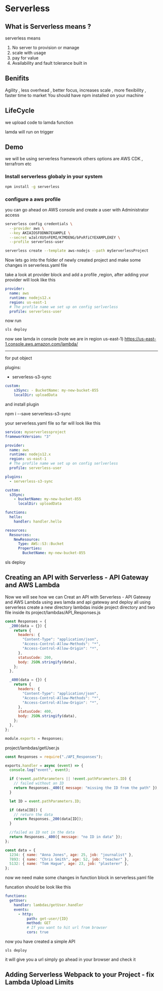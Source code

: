 # Serverless

## What is Serverless means ?

serverless means

1. No server to provision or manage
1. scale with usage
1. pay for value
1. Availability and fault tolerance built in

## Benifits

Agility , less overhead , better focus, increases scale , more flexibility , faster time to market
You should have npm installed on your machine

## LifeCycle

we upload code to lamda function

lamda will run on trigger

## Demo

we will be using serverless framework others options are AWS CDK , terrafrom etc

### Install serverless globaly in your system

```bash
npm install -g serverless
```

### configure a aws profile

you can go ahead on AWS console and create a user with Administrator access

```bash
serverless config credentials \
  --provider aws \
  --key AKIAIOSFODNN7EXAMPLE \
  --secret wJalrXUtnFEMI/K7MDENG/bPxRfiCYEXAMPLEKEY \
  --profile serverless-user
```

```bash
serverless create --template aws-nodejs --path myServerlessProject
```

Now lets go into the folder of newly created project and make some changes in serverless.yaml file

take a look at provider block and add a profile ,region, after adding your provider will look like this

```yaml
provider:
  name: aws
  runtime: nodejs12.x
  region: us-east-1
  # The profile name we set up on config serlverless
  profile: serverless-user
```

now run

```bash
sls deploy
```

now see lamda in console (note we are in region us-east-1)
https://us-east-1.console.aws.amazon.com/lambda/

---

for put object

plugins:

- serverless-s3-sync

```yaml
custom:
    s3Sync: - BucketName: my-new-bucket-855
    localDir: uploadData
```

and install plugin

npm i --save serverless-s3-sync

your serverless.yaml file so far will look like this

```yaml
service: myserverlessproject
frameworkVersion: "3"

provider:
  name: aws
  runtime: nodejs12.x
  region: us-east-1
  # The profile name we set up on config serlverless
  profile: serverless-user

plugins:
  - serverless-s3-sync

custom:
  s3Sync:
    - bucketName: my-new-bucket-855
      localDir: uploadData

functions:
  hello:
    handler: handler.hello

resources:
  Resources:
    NewResource:
      Type: AWS::S3::Bucket
      Properties:
        BucketName: my-new-bucket-855
```

sls deploy

## Creating an API with Serverless - API Gateway and AWS Lambda

Now we will see how we can Creat an API with Serverless - API Gateway and AWS Lambda
using aws lamda and api gateway and deploy all using serverless
create a new directory lambdas inside project directory and two file inside its
project/lambdas/API_Responses.js

```js
const Responses = {
  _200(data = {}) {
    return {
      headers: {
        "Content-Type": "application/json",
        "Access-Control-Allow-Methods": "*",
        "Access-Control-Allow-Origin": "*",
      },
      statusCode: 200,
      body: JSON.stringify(data),
    };
  },

  _400(data = {}) {
    return {
      headers: {
        "Content-Type": "application/json",
        "Access-Control-Allow-Methods": "*",
        "Access-Control-Allow-Origin": "*",
      },
      statusCode: 400,
      body: JSON.stringify(data),
    };
  },
};

module.exports = Responses;
```

project/lambdas/getUser.js

```js
const Responses = require("./API_Responses");

exports.handler = async (event) => {
  console.log("event", event);

  if (!event.pathParameters || !event.pathParameters.ID) {
    // failed without an ID
    return Responses._400({ message: "missing the ID from the path" });
  }

  let ID = event.pathParameters.ID;

  if (data[ID]) {
    // return the data
    return Responses._200(data[ID]);
  }

  //failed as ID not in the data
  return Responses._400({ message: "no ID in data" });
};

const data = {
  1234: { name: "Anna Jones", age: 25, job: "journalist" },
  7893: { name: "Chris Smith", age: 52, job: "teacher" },
  5132: { name: "Tom Hague", age: 23, job: "plasterer" },
};
```

now we need make some changes in function block in serverless.yaml file

funcation should be look like this

```yaml
functions:
  getUser:
    handler: lambdas/getUser.handler
    events:
      - http:
          path: get-user/{ID}
          method: GET
          # If you want to hit url from browser
          cors: true
```

now you have created a simple API

```npm
sls deploy
```

it will give you a url simply go ahead in your browser and check it

## Adding Serverless Webpack to your Project - fix Lambda Upload Limits
